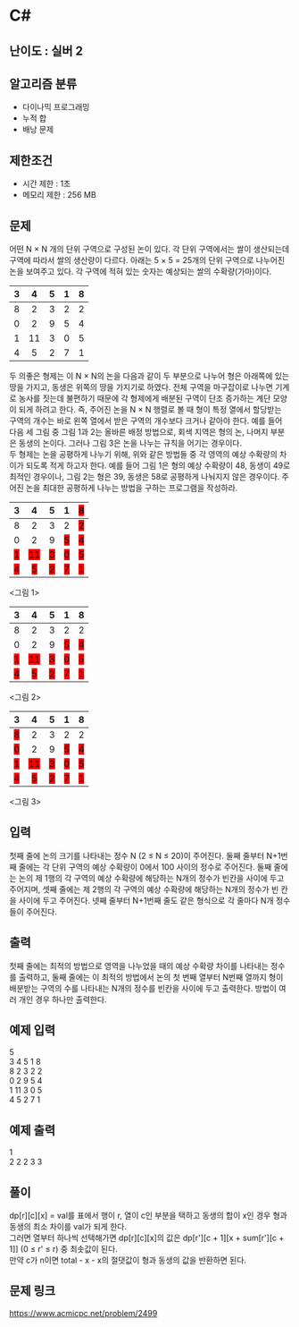 # C#

## 난이도 : 실버 2

## 알고리즘 분류
  - 다이나믹 프로그래밍
  - 누적 합
  - 배낭 문제

## 제한조건
  - 시간 제한 : 1초
  - 메모리 제한 : 256 MB

## 문제
어떤 N × N 개의 단위 구역으로 구성된 논이 있다. 각 단위 구역에서는 쌀이 생산되는데 구역에 따라서 쌀의 생산량이 다르다. 아래는 5 × 5 = 25개의 단위 구역으로 나누어진 논을 보여주고 있다. 각 구역에 적혀 있는 숫자는 예상되는 쌀의 수확량(가마)이다.<br/>

|3|4|5|1|8|
|:---:|:---:|:---:|:---:|:---:|
|8|2|3|2|2|
|0|2|9|5|4|
|1|11|3|0|5|
|4|5|2|7|1|

두 의좋은 형제는 이 N × N의 논을 다음과 같이 두 부분으로 나누어 형은 아래쪽에 있는 땅을 가지고, 동생은 위쪽의 땅을 가지기로 하였다. 전체 구역을 마구잡이로 나누면 기계로 농사를 짓는데 불편하기 때문에 각 형제에게 배분된 구역이 단조 증가하는 계단 모양이 되게 하려고 한다. 즉, 주어진 논을 N × N 행렬로 볼 때 형이 특정 열에서 할당받는 구역의 개수는 바로 왼쪽 열에서 받은 구역의 개수보다 크거나 같아야 한다. 예를 들어 다음 세 그림 중 그림 1과 2는 올바른 배정 방법으로, 회색 지역은 형의 논, 나머지 부분은 동생의 논이다. 그러나 그림 3은 논을 나누는 규칙을 어기는 경우이다.<br/>
두 형제는 논을 공평하게 나누기 위해, 위와 같은 방법들 중 각 영역의 예상 수확량의 차이가 되도록 적게 하고자 한다. 예를 들어 그림 1은 형의 예상 수확량이 48, 동생이 49로 최적인 경우이나, 그림 2는 형은 39, 동생은 58로 공평하게 나눠지지 않은 경우이다. 주어진 논을 최대한 공평하게 나누는 방법을 구하는 프로그램을 작성하라. <br/>

|3|4|5|1|<span style="background-color:red">8</span>|
|:---:|:---:|:---:|:---:|:---:|
|8|2|3|2|<span style="background-color:red">2</span>|
|0|2|9|<span style="background-color:red">5</span>|<span style="background-color:red">4</span>|
|<span style="background-color:red">1</span>|<span style="background-color:red">11</span>|<span style="background-color:red">3</span>|<span style="background-color:red">0</span>|<span style="background-color:red">5</span>|
|<span style="background-color:red">4</span>|<span style="background-color:red">5</span>|<span style="background-color:red">2</span>|<span style="background-color:red">7</span>|<span style="background-color:red">1</span>|

<그림 1>

|3|4|5|1|8|
|:---:|:---:|:---:|:---:|:---:|
|8|2|3|2|2|
|0|2|9|<span style="background-color:red">5</span>|<span style="background-color:red">4</span>|
|<span style="background-color:red">1</span>|<span style="background-color:red">11</span>|<span style="background-color:red">3</span>|<span style="background-color:red">0</span>|<span style="background-color:red">5</span>|
|<span style="background-color:red">4</span>|<span style="background-color:red">5</span>|<span style="background-color:red">2</span>|<span style="background-color:red">7</span>|<span style="background-color:red">1</span>|

<그림 2>

|3|4|5|1|8|
|:---:|:---:|:---:|:---:|:---:|
|<span style="background-color:red">8</span>|2|3|2|2|
|<span style="background-color:red">0</span>|2|9|<span style="background-color:red">5</span>|<span style="background-color:red">4</span>|
|<span style="background-color:red">1</span>|<span style="background-color:red">11</span>|<span style="background-color:red">3</span>|<span style="background-color:red">0</span>|<span style="background-color:red">5</span>|
|<span style="background-color:red">4</span>|<span style="background-color:red">5</span>|<span style="background-color:red">2</span>|<span style="background-color:red">7</span>|<span style="background-color:red">1</span>|

<그림 3>


## 입력
첫째 줄에 논의 크기를 나타내는 정수 N (2 ≤ N ≤ 20)이 주어진다. 둘째 줄부터 N+1번째 줄에는 각 단위 구역의 예상 수확량이 0에서 100 사이의 정수로 주어진다. 둘째 줄에는 논의 제 1행의 각 구역의 예상 수확량에 해당하는 N개의 정수가 빈칸을 사이에 두고 주어지며, 셋째 줄에는 제 2행의 각 구역의 예상 수확량에 해당하는 N개의 정수가 빈 칸을 사이에 두고 주어진다. 넷째 줄부터 N+1번째 줄도 같은 형식으로 각 줄마다 N개 정수들이 주어진다.<br/>


## 출력
첫째 줄에는 최적의 방법으로 영역을 나누었을 때의 예상 수확량 차이를 나타내는 정수를 출력하고, 둘째 줄에는 이 최적의 방법에서 논의 첫 번째 열부터 N번째 열까지 형이 배분받는 구역의 수를 나타내는 N개의 정수를 빈칸을 사이에 두고 출력한다. 방법이 여러 개인 경우 하나만 출력한다.<br/>


## 예제 입력
5<br/>
3 4 5 1 8<br/>
8 2 3 2 2<br/>
0 2 9 5 4<br/>
1 11 3 0 5<br/>
4 5 2 7 1<br/>


## 예제 출력
1<br/>
2 2 2 3 3<br/>


## 풀이
dp[r][c][x] = val를 표에서 행이 r, 열이 c인 부분을 택하고 동생의 합이 x인 경우 형과 동생의 최소 차이를 val가 되게 한다.<br/>
그러면 열부터 하나씩 선택해가면 dp[r][c][x]의 값은 dp[r'][c + 1][x + sum[r'][c + 1]] (0 ≤ r' ≤ r) 중 최솟값이 된다.<br/>
만약 c가 n이면 total - x - x의 절댓값이 형과 동생의 값을 반환하면 된다.<br/>


## 문제 링크
https://www.acmicpc.net/problem/2499